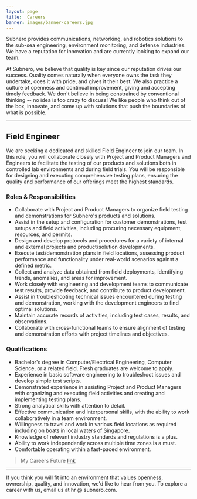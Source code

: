 ```yaml
---
layout: page
title:  Careers
banner: images/banner-careers.jpg
---
```


Subnero provides communications, networking, and robotics solutions to the sub-sea engineering, environment monitoring, and defense industries. We have a reputation for innovation and are currently looking to expand our team.

At Subnero, we believe that quality is key since our reputation drives our success. Quality comes naturally when everyone owns the task they undertake, does it with pride, and gives it their best. We also practice a culture of openness and continual improvement, giving and accepting timely feedback. We don't believe in being constrained by conventional thinking -- no idea is too crazy to discuss! We like people who think out of the box, innovate, and come up with solutions that push the boundaries of what is possible.

---
## Field Engineer

We are seeking a dedicated and skilled Field Engineer to join our team. In this role, you will collaborate closely with Project and Product Managers and Engineers to facilitate the testing of our products and solutions both in controlled lab environments and during field trials. You will be responsible for designing and executing comprehensive testing plans, ensuring the quality and performance of our offerings meet the highest standards.

### Roles & Responsibilities
- Collaborate with Project and Product Managers to organize field testing and demonstrations for Subnero's products and solutions.
- Assist in the setup and configuration for customer demonstrations, test setups and field activities, including procuring necessary equipment, resources, and permits.
- Design and develop protocols and procedures for a variety of internal and external projects and product/solution developments.
- Execute test/demonstration plans in field locations, assessing product performance and functionality under real-world scenarios against a defined metric.
- Collect and analyze data obtained from field deployments, identifying trends, anomalies, and areas for improvement.
- Work closely with engineering and development teams to communicate test results, provide feedback, and contribute to product development.
- Assist in troubleshooting technical issues encountered during testing and demonstration, working with the development engineers to find optimal solutions.
- Maintain accurate records of activities, including test cases, results, and observations.
- Collaborate with cross-functional teams to ensure alignment of testing and demonstration efforts with project timelines and objectives.

### Qualifications
- Bachelor's degree in Computer/Electrical Engineering, Computer Science, or a related field. Fresh graduates are welcome to apply.
- Experience in basic software engineering to troubleshoot issues and develop simple test scripts.
- Demonstrated experience in assisting Project and Product Managers with organizing and executing field activities and creating and implementing testing plans.
- Strong analytical skills with attention to detail.
- Effective communication and interpersonal skills, with the ability to work collaboratively in a team environment.
- Willingness to travel and work in various field locations as required including on boats in local waters of Singapore.
- Knowledge of relevant industry standards and regulations is a plus.
- Ability to work independently across multiple time zones is a must.
- Comfortable operating within a fast-paced environment.


> My Careers Future [link](https://www.mycareersfuture.gov.sg/job/076c10db3ddd115c6da09c6ec9e45512)

---

If you think you will fit into an environment that values openness, ownership, quality, and innovation, we'd like to hear from you. To explore a career with us, email us at hr @ subnero.com.
